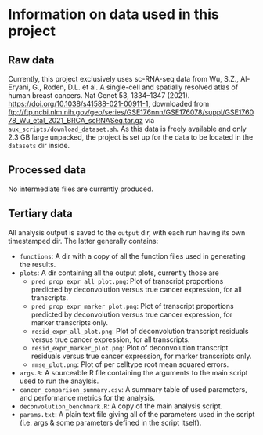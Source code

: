 # Information on data used in this project

## Raw data

Currently, this project exclusively uses sc-RNA-seq data from Wu, S.Z.,
Al-Eryani, G., Roden, D.L. et al. A single-cell and spatially resolved atlas of
human breast cancers. Nat Genet 53, 1334–1347 (2021).
<https://doi.org/10.1038/s41588-021-00911-1>, downloaded from
<ftp://ftp.ncbi.nlm.nih.gov/geo/series/GSE176nnn/GSE176078/suppl/GSE176078_Wu_etal_2021_BRCA_scRNASeq.tar.gz>
via `aux_scripts/download_dataset.sh`. As this data is freely available and only
2.3 GB large unpacked, the project is set up for the data to be located in
the `datasets` dir inside.

## Processed data

No intermediate files are currently produced.

## Tertiary data

All analysis output is saved to the `output` dir, with each run having its own
timestamped dir. The latter generally contains:

* `functions`: A dir with a copy of all the function files used in generating
  the results.
* `plots`: A dir containing all the output plots, currently those are
  * `pred_prop_expr_all_plot.png`: Plot of transcript proportions predicted by
    deconvolution versus true cancer expression, for all transcripts.
  * `pred_prop_expr_marker_plot.png`: Plot of transcript proportions predicted
    by deconvolution versus true cancer expression, for marker transcripts only.
  * `resid_expr_all_plot.png`: Plot of deconvolution transcript residuals versus
    true cancer expression, for all transcripts.
  * `resid_expr_marker_plot.png`: Plot of deconvolution transcript residuals
    versus true cancer expression, for marker transcripts only.
  * `rmse_plot.png`: Plot of per celltype root mean squared errors.
* `args.R`: A sourceable R file containing the arguments to the main script used
  to run the anaylsis.
* `cancer_comparison_summary.csv`: A summary table of used parameters, and
  performance metrics for the analysis.
* `deconvolution_benchmark.R`: A copy of the main analysis script.
* `params.txt`: A plain text file giving all of the parameters used in the
  script (i.e. args & some parameters defined in the script itself).
